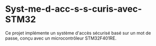 # Syst-me-d-acc-s-s-curis-avec-STM32
Ce projet implémente un système d'accès sécurisé basé sur un mot de passe, conçu avec un microcontrôleur STM32F401RE.
